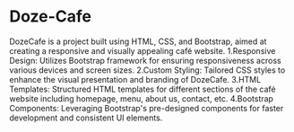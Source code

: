 # Doze-Cafe

DozeCafe is a project built using HTML, CSS, and Bootstrap, aimed at creating a responsive and visually appealing café website.
1.Responsive Design: Utilizes Bootstrap framework for ensuring responsiveness across various devices and screen sizes.
2.Custom Styling: Tailored CSS styles to enhance the visual presentation and branding of DozeCafe.
3.HTML Templates: Structured HTML templates for different sections of the café website including homepage, menu, about us, contact, etc.
4.Bootstrap Components: Leveraging Bootstrap's pre-designed components for faster development and consistent UI elements.
